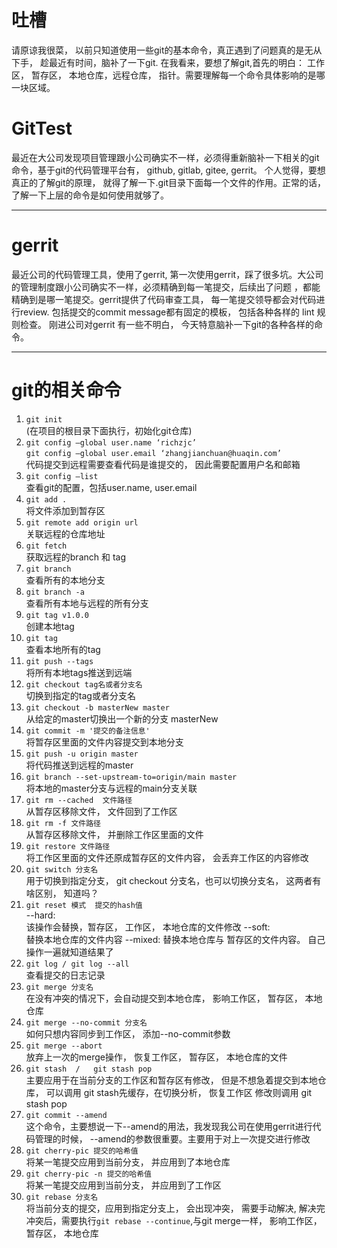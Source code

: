 # 吐槽
请原谅我很菜， 以前只知道使用一些git的基本命令，真正遇到了问题真的是无从下手， 趁最近有时间，脑补了一下git. 
在我看来，要想了解git,首先的明白： 工作区， 暂存区， 本地仓库，远程仓库， 指针。需要理解每一个命令具体影响的是哪一块区域。


# GitTest
最近在大公司发现项目管理跟小公司确实不一样，必须得重新脑补一下相关的git命令，基于git的代码管理平台有， github, gitlab, gitee, gerrit。 
个人觉得，要想真正的了解git的原理， 就得了解一下.git目录下面每一个文件的作用。正常的话， 了解一下上层的命令是如何使用就够了。

---
# gerrit
最近公司的代码管理工具，使用了gerrit, 第一次使用gerrit，踩了很多坑。大公司的管理制度跟小公司确实不一样，必须精确到每一笔提交，后续出了问题
，都能精确到是哪一笔提交。gerrit提供了代码审查工具， 每一笔提交领导都会对代码进行review. 包括提交的commit message都有固定的模板， 包括各种各样的
lint 规则检查。 刚进公司对gerrit 有一些不明白， 今天特意脑补一下git的各种各样的命令。

---
# git的相关命令

1. `git init`</br>
   (在项目的根目录下面执行，初始化git仓库)
2. `git config —global user.name ‘richzjc’`
   </br>
   `git config —global user.email ‘zhangjianchuan@huaqin.com’`
   </br>
   代码提交到远程需要查看代码是谁提交的， 因此需要配置用户名和邮箱
4. `git config —list`</br>
   查看git的配置，包括user.name, user.email
5. `git add .` </br> 将文件添加到暂存区
6. `git remote add origin url` </br>关联远程的仓库地址
7. `git fetch` </br>获取远程的branch 和 tag
8. `git branch` </br> 查看所有的本地分支
9. `git branch -a` </br> 查看所有本地与远程的所有分支
10. `git tag v1.0.0` </br> 创建本地tag
11. `git tag` </br> 查看本地所有的tag
12. `git push --tags` </br> 将所有本地tags推送到远端
13. `git checkout tag名或者分支名` </br> 切换到指定的tag或者分支名
14. `git checkout -b masterNew master` </br>从给定的master切换出一个新的分支 masterNew
15. `git commit -m '提交的备注信息'` </br> 将暂存区里面的文件内容提交到本地分支
16. `git push -u origin master` </br> 将代码推送到远程的master
17. `git branch --set-upstream-to=origin/main master` </br> 将本地的master分支与远程的main分支关联
18. `git rm --cached  文件路径` </br> 从暂存区移除文件， 文件回到了工作区
19. `git rm -f 文件路径` </br> 从暂存区移除文件， 并删除工作区里面的文件
20. `git restore 文件路径` </br> 将工作区里面的文件还原成暂存区的文件内容， 会丢弃工作区的内容修改
21.  `git switch 分支名` </br> 用于切换到指定分支， git checkout 分支名，也可以切换分支名， 这两者有啥区别， 知道吗？
22.  `git reset 模式  提交的hash值` </br>
       --hard:</br> 该操作会替换，暂存区， 工作区， 本地仓库的文件修改
    --soft: </br> 替换本地仓库的文件内容
     --mixed: 替换本地仓库与 暂存区的文件内容。 自己操作一遍就知道结果了
23. `git log / git log --all` </br> 查看提交的日志记录
24. `git merge 分支名 `</br> 在没有冲突的情况下，会自动提交到本地仓库， 影响工作区， 暂存区， 本地仓库
25. `git merge --no-commit 分支名` </br> 如何只想内容同步到工作区， 添加--no-commit参数
26. `git merge --abort` </br> 放弃上一次的merge操作， 恢复工作区， 暂存区， 本地仓库的文件
27. `git stash  /   git stash pop` </br>
    主要应用于在当前分支的工作区和暂存区有修改，  但是不想急着提交到本地仓库， 可以调用 git stash先缓存，在切换分析， 恢复工作区 修改则调用 git stash pop
28. `git commit --amend` </br> 这个命令，主要想说一下--amend的用法，我发现我公司在使用gerrit进行代码管理的时候， --amend的参数很重要。主要用于对上一次提交进行修改
29. `git cherry-pic 提交的哈希值` </br> 将某一笔提交应用到当前分支， 并应用到了本地仓库
30. `git cherry-pic -n 提交的哈希值` </br> 将某一笔提交应用到当前分支， 并应用到了工作区
31. `git rebase 分支名` </br> 将当前分支的提交，应用到指定分支上， 会出现冲突， 需要手动解决, 解决完冲突后，需要执行`git rebase --continue`,与git merge一样， 影响工作区， 暂存区， 本地仓库

